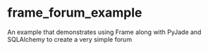 frame_forum_example
===================

An example that demonstrates using Frame along with PyJade and SQLAlchemy to create a very simple forum

